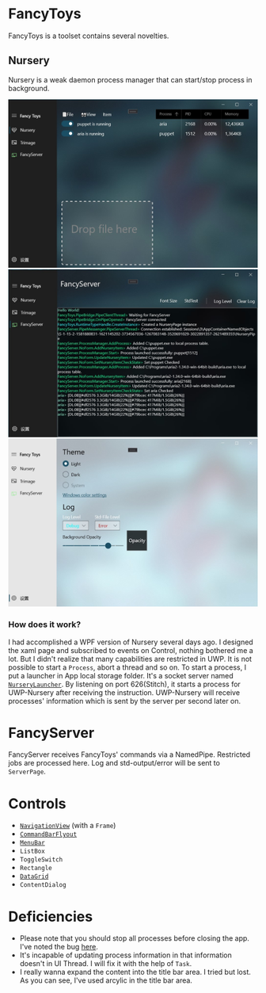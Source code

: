 # FancyToys
  FancyToys is a toolset contains several novelties.

## Nursery
Nursery is a weak daemon process manager that can start/stop process in background. 

![Nursery](Assets/repository/Nursery.jpg)
![Server](Assets/repository/Server.jpg)
![Settings](Assets/repository/Settings.jpg)

### How does it work?

I had accomplished a WPF version of Nursery several days ago. I designed the xaml page and subscribed to events on Control, nothing bothered me a lot. But I didn't realize that many capabilities are restricted in UWP. It is not possible to start a `Process`, abort a thread and so on. To start a process, I put a launcher in App local storage folder. It's a socket server named [`NurseryLauncher`](Assets\Tools\NurseryLauncher.exe). By listening on port 626(Stitch), it starts a process for UWP-Nursery after receiving the instruction. UWP-Nursery will receive processes' information which is sent by the server per second later on.

# FancyServer

FancyServer receives  FancyToys' commands via a NamedPipe. Restricted jobs are processed here.
Log and std-output/error will be sent to `ServerPage`.

# Controls

+ [`NavigationView`](https://docs.microsoft.com/en-us/uwp/api/windows.ui.xaml.controls.navigationview?view=winrt-19041) (with a `Frame`)
+ [`CommandBarFlyout`](https://docs.microsoft.com/en-us/uwp/api/windows.ui.xaml.controls.commandbarflyout?view=winrt-19041)
+ [`MenuBar`](https://docs.microsoft.com/en-us/uwp/api/windows.ui.xaml.controls.menubar?view=winrt-19041)
+ `ListBox`
+ `ToggleSwitch`
+ `Rectangle`
+ [`DataGrid`](https://docs.microsoft.com/en-us/windows/communitytoolkit/controls/datagrid)
+ `ContentDialog`

# Deficiencies
+ Please note that you should stop all processes before closing the app. I've noted the bug [here](https://moeext.github.io/2020/09/30/fancy-toys-notes/#%E7%88%B6%E8%BF%9B%E7%A8%8B%E9%80%80%E5%87%BA%E5%90%8E%EF%BC%88%E5%AD%90%E8%BF%9B%E7%A8%8B%E4%B8%8D%E9%80%80%E5%87%BA%EF%BC%89%E7%AB%AF%E5%8F%A3%E4%B8%8D%E9%87%8A%E6%94%BE).
+ It's incapable of updating process information in that information doesn't in UI Thread. I will fix it with the help of `Task`.
+ I really wanna expand the content into the title bar area. I tried but lost. As you can see, I've used arcylic in the title bar area.

